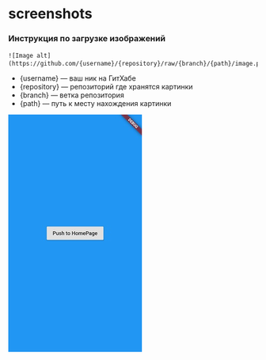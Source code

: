 # screenshots
### Инструкция по загрузке изображений
    ![Image alt](https://github.com/{username}/{repository}/raw/{branch}/{path}/image.png)

- {username} — ваш ник на ГитХабе
- {repository} — репозиторий где хранятся картинки
- {branch} — ветка репозитория
- {path} — путь к месту нахождения картинки

![Image alt](https://github.com/vlades7/screenshots/raw/master/Login.jpg)
